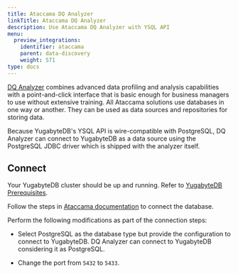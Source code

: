 ```yaml
---
title: Ataccama DQ Analyzer
linkTitle: Ataccama DQ Analyzer
description: Use Ataccama DQ Analyzer with YSQL API
menu:
  preview_integrations:
    identifier: ataccama
    parent: data-discovery
    weight: 571
type: docs
---
```


[DQ Analyzer](https://support.ataccama.com/home/docs/dqa/introduction-to-dqa) combines advanced data profiling and analysis capabilities with a point-and-click interface that is basic enough for business managers to use without extensive training. All Ataccama solutions use databases in one way or another. They can be used as data sources and repositories for storing data.

Because YugabyteDB's YSQL API is wire-compatible with PostgreSQL, DQ Analyzer can connect to YugabyteDB as a data source using the PostgreSQL JDBC driver which is shipped with the analyzer itself.

## Connect

Your YugabyteDB cluster should be up and running. Refer to [YugabyteDB Prerequisites](../tools/#yugabytedb-prerequisites).

Follow the steps in [Ataccama documentation](https://support.ataccama.com/home/docs/dqa/user-guide/working-with-databases) to connect the database.

Perform the following modifications as part of the connection steps:

- Select PostgreSQL as the database type but provide the configuration to connect to YugabyteDB. DQ Analyzer can connect to YugabyteDB considering it as PostgreSQL.

- Change the port from `5432` to `5433`.
